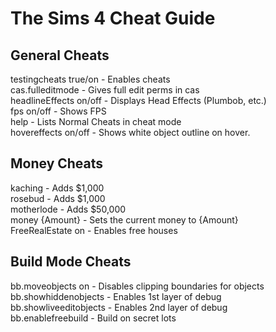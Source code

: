 # The Sims 4 Cheat Guide
## General Cheats
testingcheats true/on - Enables cheats
<br>
cas.fulleditmode - Gives full edit perms in cas
<br>
headlineEffects on/off - Displays Head Effects (Plumbob, etc.)
<br>
fps on/off - Shows FPS
<br>
help - Lists Normal Cheats in cheat mode
<br>
hovereffects on/off - Shows white object outline on hover.

## Money Cheats
kaching - Adds $1,000
<br>
rosebud - Adds $1,000
<br>
motherlode - Adds $50,000
<br>
money {Amount} - Sets the current money to {Amount}
<br>
FreeRealEstate on - Enables free houses

## Build Mode Cheats
bb.moveobjects on - Disables clipping boundaries for objects
<br>
bb.showhiddenobjects - Enables 1st layer of debug
<br>
bb.showliveeditobjects - Enables 2nd layer of debug
<br>
bb.enablefreebuild - Build on secret lots